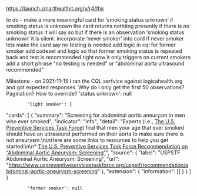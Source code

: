 https://launch.smarthealthit.org/v/r4/fhir

to do - make a more meaningful card for ‘smoking status unknown’
		if smoking status is unknown the card returns nothting
    presently if there is no smoking status it will say so
    but if there is an observation ‘smoking status unknown’ it is silent. 
	incorporate ‘never smoker’ into card
		if never smoker lets make the card say no testing is needed
	add logic in cql for former smoker
		add codeset and logic so that former smoking status is repeated back and test is recommended
    right now it only triggers on current smokers
  add a short phrase "no testing is needed" or "abdominal aorta ultrasound recommended"

Milestone - on 2021-11-15 I ran the CQL serfvice against logicahealth.org and got expected responses. 
            Why do I only get the first 50 observations? Pagination? How to override?
            'status unknown': null

            'light smoker': {
  "cards": [
    {
      "summary": "Screening for abdominal aortic aneurysm in men who ever smoked",
      "indicator": "info",
      "detail": "Experts (i.e., [The U.S. Preventive Services Task Force](https://www.uspreventiveservicestaskforce.org/Page/Name/about-the-uspstf)) find that men your age that ever smoked should have an ultrasound performed on their aorta to make sure there is not aneurysm.\n\nHere are some links to resources to help you get started:\n\n* [The U.S. Preventive Services Task Force Recommendation on “Abdominal Aortic Aneurysm: Screening”](ttps://www.uspreventiveservicestaskforce.org/uspstf/recommendation/abdominal-aortic-aneurysm-screening)",
      "source": {
        "label": "USPSTF Abdominal Aortic Aneurysm: Screening",
        "url": "https://www.uspreventiveservicestaskforce.org/uspstf/recommendation/abdominal-aortic-aneurysm-screening"
      },
      "extension": {
        "information": []
      }
    }
  ]
}

            'former smoker': null
